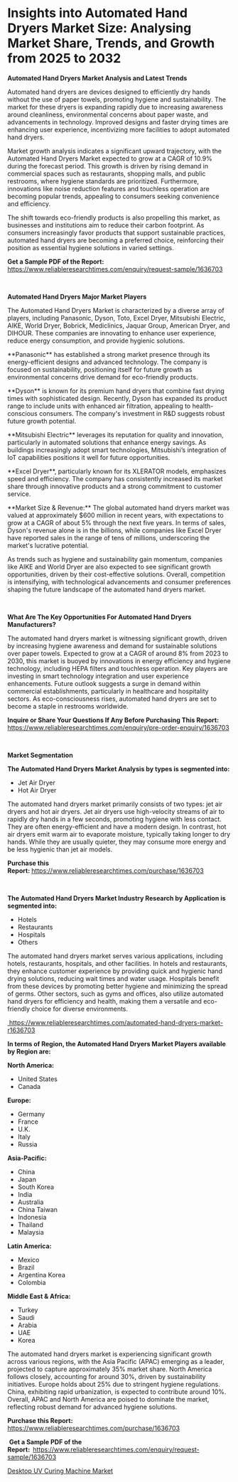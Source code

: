 <p><h1>Insights into Automated Hand Dryers Market Size: Analysing Market Share, Trends, and Growth from 2025 to 2032</h1></p><p><strong>Automated Hand Dryers Market Analysis and Latest Trends</strong></p>
<p><p>Automated hand dryers are devices designed to efficiently dry hands without the use of paper towels, promoting hygiene and sustainability. The market for these dryers is expanding rapidly due to increasing awareness around cleanliness, environmental concerns about paper waste, and advancements in technology. Improved designs and faster drying times are enhancing user experience, incentivizing more facilities to adopt automated hand dryers.</p><p>Market growth analysis indicates a significant upward trajectory, with the Automated Hand Dryers Market expected to grow at a CAGR of 10.9% during the forecast period. This growth is driven by rising demand in commercial spaces such as restaurants, shopping malls, and public restrooms, where hygiene standards are prioritized. Furthermore, innovations like noise reduction features and touchless operation are becoming popular trends, appealing to consumers seeking convenience and efficiency.</p><p>The shift towards eco-friendly products is also propelling this market, as businesses and institutions aim to reduce their carbon footprint. As consumers increasingly favor products that support sustainable practices, automated hand dryers are becoming a preferred choice, reinforcing their position as essential hygiene solutions in varied settings.</p></p>
<p><strong>Get a Sample PDF of the Report:&nbsp;</strong> <a href="https://www.reliableresearchtimes.com/enquiry/request-sample/1636703?utm_campaign=2513&utm_medium=2&utm_source=Github&utm_content=ia&utm_term=16022025&utm_id=automated-hand-dryers">https://www.reliableresearchtimes.com/enquiry/request-sample/1636703</a></p>
<p>&nbsp;</p>
<p><strong>Automated Hand Dryers Major Market Players</strong></p>
<p><p>The Automated Hand Dryers Market is characterized by a diverse array of players, including Panasonic, Dyson, Toto, Excel Dryer, Mitsubishi Electric, AIKE, World Dryer, Bobrick, Mediclinics, Jaquar Group, American Dryer, and DIHOUR. These companies are innovating to enhance user experience, reduce energy consumption, and provide hygienic solutions.</p><p>**Panasonic** has established a strong market presence through its energy-efficient designs and advanced technology. The company is focused on sustainability, positioning itself for future growth as environmental concerns drive demand for eco-friendly products.</p><p>**Dyson** is known for its premium hand dryers that combine fast drying times with sophisticated design. Recently, Dyson has expanded its product range to include units with enhanced air filtration, appealing to health-conscious consumers. The company's investment in R&D suggests robust future growth potential.</p><p>**Mitsubishi Electric** leverages its reputation for quality and innovation, particularly in automated solutions that enhance energy savings. As buildings increasingly adopt smart technologies, Mitsubishi’s integration of IoT capabilities positions it well for future opportunities.</p><p>**Excel Dryer**, particularly known for its XLERATOR models, emphasizes speed and efficiency. The company has consistently increased its market share through innovative products and a strong commitment to customer service.</p><p>**Market Size & Revenue:** The global automated hand dryers market was valued at approximately $600 million in recent years, with expectations to grow at a CAGR of about 5% through the next five years. In terms of sales, Dyson's revenue alone is in the billions, while companies like Excel Dryer have reported sales in the range of tens of millions, underscoring the market's lucrative potential.</p><p>As trends such as hygiene and sustainability gain momentum, companies like AIKE and World Dryer are also expected to see significant growth opportunities, driven by their cost-effective solutions. Overall, competition is intensifying, with technological advancements and consumer preferences shaping the future landscape of the automated hand dryers market.</p></p>
<p>&nbsp;</p>
<p><strong>What Are The Key Opportunities For Automated Hand Dryers Manufacturers?</strong></p>
<p><p>The automated hand dryers market is witnessing significant growth, driven by increasing hygiene awareness and demand for sustainable solutions over paper towels. Expected to grow at a CAGR of around 8% from 2023 to 2030, this market is buoyed by innovations in energy efficiency and hygiene technology, including HEPA filters and touchless operation. Key players are investing in smart technology integration and user experience enhancements. Future outlook suggests a surge in demand within commercial establishments, particularly in healthcare and hospitality sectors. As eco-consciousness rises, automated hand dryers are set to become a staple in restrooms worldwide.</p></p>
<p><strong>Inquire or Share Your Questions If Any Before Purchasing This Report:</strong> <a href="https://www.reliableresearchtimes.com/enquiry/pre-order-enquiry/1636703?utm_campaign=2513&utm_medium=2&utm_source=Github&utm_content=ia&utm_term=16022025&utm_id=automated-hand-dryers">https://www.reliableresearchtimes.com/enquiry/pre-order-enquiry/1636703</a></p>
<p>&nbsp;</p>
<p><strong>Market Segmentation</strong></p>
<p><strong>The Automated Hand Dryers Market Analysis by types is segmented into:</strong></p>
<p><ul><li>Jet Air Dryer</li><li>Hot Air Dryer</li></ul></p>
<p><p>The automated hand dryers market primarily consists of two types: jet air dryers and hot air dryers. Jet air dryers use high-velocity streams of air to rapidly dry hands in a few seconds, promoting hygiene with less contact. They are often energy-efficient and have a modern design. In contrast, hot air dryers emit warm air to evaporate moisture, typically taking longer to dry hands. While they are usually quieter, they may consume more energy and be less hygienic than jet air models.</p></p>
<p><strong>Purchase this Report:&nbsp;</strong><a href="https://www.reliableresearchtimes.com/purchase/1636703?utm_campaign=2513&utm_medium=2&utm_source=Github&utm_content=ia&utm_term=16022025&utm_id=automated-hand-dryers">https://www.reliableresearchtimes.com/purchase/1636703</a></p>
<p>&nbsp;</p>
<p><strong>The Automated Hand Dryers Market Industry Research by Application is segmented into:</strong></p>
<p><ul><li>Hotels</li><li>Restaurants</li><li>Hospitals</li><li>Others</li></ul></p>
<p><p>The automated hand dryers market serves various applications, including hotels, restaurants, hospitals, and other facilities. In hotels and restaurants, they enhance customer experience by providing quick and hygienic hand drying solutions, reducing wait times and water usage. Hospitals benefit from these devices by promoting better hygiene and minimizing the spread of germs. Other sectors, such as gyms and offices, also utilize automated hand dryers for efficiency and health, making them a versatile and eco-friendly choice for diverse environments.</p></p>
<p><a href="https://www.reliableresearchtimes.com/automated-hand-dryers-market-r1636703?utm_campaign=2513&utm_medium=2&utm_source=Github&utm_content=ia&utm_term=16022025&utm_id=automated-hand-dryers">&nbsp;https://www.reliableresearchtimes.com/automated-hand-dryers-market-r1636703</a></p>
<p><strong>In terms of Region, the Automated Hand Dryers Market Players available by Region are:</strong></p>
<p>
    <p> <strong> North America: </strong>
        <ul>
            <li>United States</li>
            <li>Canada</li>
        </ul>
        </p> 
    <p> <strong> Europe: </strong>
        <ul>
            <li>Germany</li>
            <li>France</li>
            <li>U.K.</li>
            <li>Italy</li>
            <li>Russia</li>
        </ul>
        </p> 
    <p> <strong> Asia-Pacific: </strong>
        <ul>
            <li>China</li>
            <li>Japan</li>
            <li>South Korea</li>
            <li>India</li>
            <li>Australia</li>
            <li>China Taiwan</li>
            <li>Indonesia</li>
            <li>Thailand</li>
            <li>Malaysia</li>
        </ul>
        </p> 
    <p> <strong> Latin America: </strong>
        <ul>
            <li>Mexico</li>
            <li>Brazil</li>
            <li>Argentina Korea</li>
            <li>Colombia</li>
        </ul>
        </p> 
    <p> <strong> Middle East & Africa: </strong>
        <ul>
            <li>Turkey</li>
            <li>Saudi</li>
            <li>Arabia</li>
            <li>UAE</li>
            <li>Korea</li>
        </ul>
    </p>
    </p>
<p><p>The automated hand dryers market is experiencing significant growth across various regions, with the Asia Pacific (APAC) emerging as a leader, projected to capture approximately 35% market share. North America follows closely, accounting for around 30%, driven by sustainability initiatives. Europe holds about 25% due to stringent hygiene regulations. China, exhibiting rapid urbanization, is expected to contribute around 10%. Overall, APAC and North America are poised to dominate the market, reflecting robust demand for advanced hygiene solutions.</p></p>
<p><strong>Purchase this Report: </strong><a href="https://www.reliableresearchtimes.com/purchase/1636703?utm_campaign=2513&utm_medium=2&utm_source=Github&utm_content=ia&utm_term=16022025&utm_id=automated-hand-dryers">https://www.reliableresearchtimes.com/purchase/1636703</a></p>
<p>&nbsp;<strong>Get a Sample PDF of the Report:&nbsp;&nbsp;</strong><a href="https://www.reliableresearchtimes.com/enquiry/request-sample/1636703?utm_campaign=2513&utm_medium=2&utm_source=Github&utm_content=ia&utm_term=16022025&utm_id=automated-hand-dryers">https://www.reliableresearchtimes.com/enquiry/request-sample/1636703</a></p>
<p><strong></strong></p>
<p><p><a href="https://github.com/ramraomeyie/Market-Research-Report-List-1/blob/main/desktop-uv-curing-machine-market.md?utm_campaign=2513&utm_medium=2&utm_source=Github&utm_content=ia&utm_term=16022025&utm_id=automated-hand-dryers">Desktop UV Curing Machine Market</a></p></p>